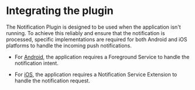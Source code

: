 # Integrating the plugin

The Notification Plugin is designed to be used when the application isn't running. To achieve this reliably and ensure that the notification is processed, specific implementations are required for both Android and iOS platforms to handle the incoming push notifications.

* For [Android](android_setup.md), the application requires a Foreground Service to handle the notification intent.

* For [iOS](ios_setup.md), the application requires a Notification Service Extension to handle the notification request.
